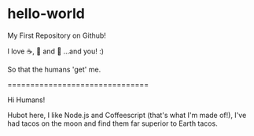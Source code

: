 # hello-world
My First Repository on Github!

I love :coffee:, :pizza: and :dancer: ...and you! :)

So that the humans 'get' me.

===============================

Hi Humans!

Hubot here, I like Node.js and Coffeescript (that's what I'm made of!),
I've had tacos on the moon and find them far superior to Earth tacos.
